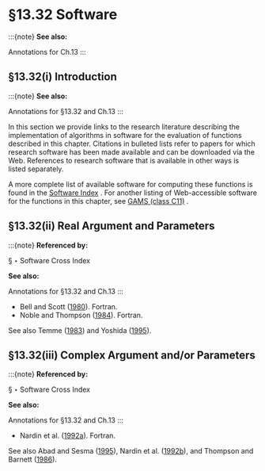 # §13.32 Software

:::{note}
**See also:**

Annotations for Ch.13
:::


## §13.32(i) Introduction

:::{note}
**See also:**

Annotations for §13.32 and Ch.13
:::

In this section we provide links to the research literature describing the implementation of algorithms in software for the evaluation of functions described in this chapter. Citations in bulleted lists refer to papers for which research software has been made available and can be downloaded via the Web. References to research software that is available in other ways is listed separately.

A more complete list of available software for computing these functions is found in the [Software Index](./software/index.md) . For another listing of Web-accessible software for the functions in this chapter, see [GAMS (class C11)](https://gams.nist.gov/serve.cgi/Class/C11/) .


## §13.32(ii) Real Argument and Parameters

:::{note}
**Referenced by:**

§ ‣ Software Cross Index

**See also:**

Annotations for §13.32 and Ch.13
:::

* Bell and Scott ([1980](./bib/B.html#bib230 "Coulomb functions (negative energies)")). Fortran.
* Noble and Thompson ([1984](./bib/N.html#bib1727 "COULN, a program for evaluating negative energy Coulomb functions")). Fortran.

See also Temme ([1983](./bib/T.html#bib2215 "The numerical computation of the confluent hypergeometric function ⁢ U ( a , b , z )")) and Yoshida ([1995](./bib/Y.html#bib2472 "Computation of Kummer functions ⁢ U ( a , b , x ) for large argument x by using the τ -method")).


## §13.32(iii) Complex Argument and/or Parameters

:::{note}
**Referenced by:**

§ ‣ Software Cross Index

**See also:**

Annotations for §13.32 and Ch.13
:::

* Nardin et al. ([1992a](./bib/N.html#bib1689 "Algorithm 707: CONHYP: A numerical evaluator of the confluent hypergeometric function for complex arguments of large magnitudes")). Fortran.

See also Abad and Sesma ([1995](./bib/index.html#bib1 "Computation of the regular confluent hypergeometric function")), Nardin et al. ([1992b](./bib/N.html#bib1690 "Numerical evaluation of the confluent hypergeometric function for complex arguments of large magnitudes")), and Thompson and Barnett ([1986](./bib/T.html#bib2244 "Coulomb and Bessel functions of complex arguments and order")).
